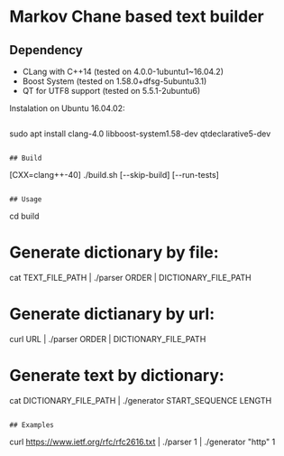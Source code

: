 # Markov Chane based text builder

## Dependency

* CLang with C++14 (tested on 4.0.0-1ubuntu1~16.04.2)
* Boost System (tested on 1.58.0+dfsg-5ubuntu3.1)
* QT for UTF8 support (tested on 5.5.1-2ubuntu6)

Instalation on Ubuntu 16.04.02:
```
```
sudo apt install clang-4.0 libboost-system1.58-dev qtdeclarative5-dev
```

## Build

```
[CXX=clang++-40] ./build.sh [--skip-build] [--run-tests]
```

## Usage

```
cd build

# Generate dictionary by file:
cat TEXT_FILE_PATH | ./parser ORDER | DICTIONARY_FILE_PATH

# Generate dictianary by url:
curl URL | ./parser ORDER | DICTIONARY_FILE_PATH

# Generate text by dictionary:
cat DICTIONARY_FILE_PATH | ./generator START_SEQUENCE LENGTH
```

## Examples

```
curl https://www.ietf.org/rfc/rfc2616.txt | ./parser 1 | ./generator "http" 1
```
